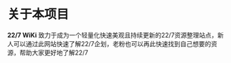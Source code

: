 # 关于本项目
**22/7 WiKi** 致力于成为一个轻量化快速美观且持续更新的22/7资源整理站点，新人可以通过此网站快速了解22/7企划，老粉也可以再此快速找到自己想要的资源，帮助大家更好地了解22/7